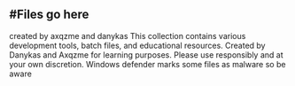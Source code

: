 #Files go here
---
created by axqzme and danykas
This collection contains various development tools, batch files, and educational resources. 
Created by Danykas and Axqzme for learning purposes. 
Please use responsibly and at your own discretion.
Windows defender marks some files as malware so be aware
